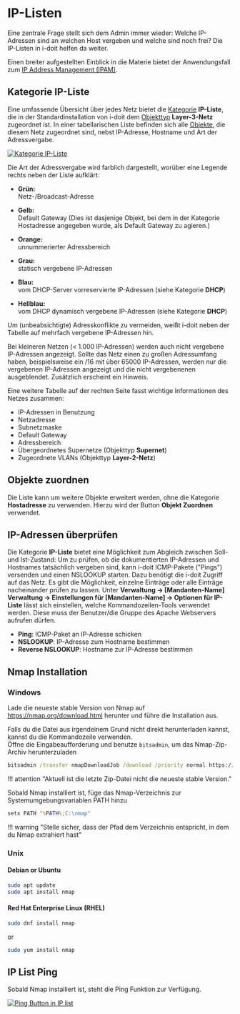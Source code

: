 # IP-Listen

Eine zentrale Frage stellt sich dem Admin immer wieder: Welche IP-Adressen sind an welchen Host vergeben und welche sind noch frei? Die IP-Listen in i-doit helfen da weiter.

Einen breiter aufgestellten Einblick in die Materie bietet der Anwendungsfall zum [IP Address Management (IPAM)](../anwendungsfaelle/ip-adress-management.md).

## Kategorie IP-Liste

Eine umfassende Übersicht über jedes Netz bietet die [Kategorie](../grundlagen/struktur-it-dokumentation.md) **IP-Liste**, die in der Standardinstallation von i-doit dem [Objekttyp](../grundlagen/struktur-it-dokumentation.md) **Layer-3-Netz** zugeordnet ist. In einer tabellarischen Liste befinden sich alle [Objekte](../grundlagen/struktur-it-dokumentation.md), die diesem Netz zugeordnet sind, nebst IP-Adresse, Hostname und Art der Adressvergabe.

[![Kategorie IP-Liste](../assets/images/de/auswertungen/ip-listen/ip-liste.png)](../assets/images/de/auswertungen/ip-listen/ip-liste.png)

Die Art der Adressvergabe wird farblich dargestellt, worüber eine Legende rechts neben der Liste aufklärt:

*   **Grün:**<br>
    Netz-/Broadcast-Adresse

*   **Gelb:**<br>
    Default Gateway (Dies ist dasjenige Objekt, bei dem in der Kategorie Hostadresse angegeben wurde, als Default Gateway zu agieren.)

*   **Orange:**<br>
    unnummerierter Adressbereich

*   **Grau:**<br>
    statisch vergebene IP-Adressen

*   **Blau:**<br>
    vom DHCP-Server vorreservierte IP-Adressen (siehe Kategorie **DHCP**)

*   **Hellblau:**<br>
    vom DHCP dynamisch vergebene IP-Adressen (siehe Kategorie **DHCP**)

Um (unbeabsichtigte) Adresskonflikte zu vermeiden, weißt i-doit neben der Tabelle auf mehrfach vergebene IP-Adressen hin.

Bei kleineren Netzen (< 1.000 IP-Adressen) werden auch nicht vergebene IP-Adressen angezeigt. Sollte das Netz einen zu großen Adressumfang haben, beispielsweise ein /16 mit über 65000 IP-Adressen, werden nur die vergebenen IP-Adressen angezeigt und die nicht vergebenenen ausgeblendet. Zusätzlich erscheint ein Hinweis.

Eine weitere Tabelle auf der rechten Seite fasst wichtige Informationen des Netzes zusammen:

*   IP-Adressen in Benutzung
*   Netzadresse
*   Subnetzmaske
*   Default Gateway
*   Adressbereich
*   Übergeordnetes Supernetze (Objekttyp **Supernet**)
*   Zugeordnete VLANs (Objekttyp **Layer-2-Netz**)

## Objekte zuordnen

Die Liste kann um weitere Objekte erweitert werden, ohne die Kategorie **Hostadresse** zu verwenden. Hierzu wird der Button **Objekt Zuordnen** verwendet.

## IP-Adressen überprüfen

Die Kategorie **IP-Liste** bietet eine Möglichkeit zum Abgleich zwischen Soll- und Ist-Zustand: Um zu prüfen, ob die dokumentierten IP-Adressen und Hostnames tatsächlich vergeben sind, kann i-doit ICMP-Pakete ("Pings") versenden und einen NSLOOKUP starten. Dazu benötigt die i-doit Zugriff auf das Netz. Es gibt die Möglichkeit, einzelne Einträge oder alle Einträge nacheinander prüfen zu lassen. Unter **Verwaltung → [Mandanten-Name] Verwaltung → Einstellungen für [Mandanten-Name] → Optionen für IP-Liste** lässt sich einstellen, welche Kommandozeilen-Tools verwendet werden. Diese muss der Benutzer/die Gruppe des Apache Webservers aufrufen dürfen.

*   **Ping**: ICMP-Paket an IP-Adresse schicken
*   **NSLOOKUP**: IP-Adresse zum Hostname bestimmen
*   **Reverse NSLOOKUP**: Hostname zur IP-Adresse bestimmen

## Nmap Installation

### Windows

Lade die neueste stable Version von Nmap auf <https://nmap.org/download.html> herunter und führe die Installation aus.

Falls du die Datei aus irgendeinem Grund nicht direkt herunterladen kannst, kannst du die Kommandozeile verwenden.<br>
Öffne die Eingabeaufforderung und benutze `bitsadmin`, um das Nmap-Zip-Archiv herunterzuladen

```cmd
bitsadmin /transfer nmapDownloadJob /download /priority normal https://nmap.org/dist/nmap-7.92-win32.zip C:\nmap-7.92-win32.zip
```

!!! attention "Aktuell ist die letzte Zip-Datei nicht die neueste stable Version."

Sobald Nmap installiert ist, füge das Nmap-Verzeichnis zur Systemumgebungsvariablen PATH hinzu

```cmd
setx PATH "%PATH%;C:\nmap"
```

!!! warning "Stelle sicher, dass der Pfad dem Verzeichnis entspricht, in dem du Nmap extrahiert hast"

### Unix

#### Debian or Ubuntu

```sh
sudo apt update
sudo apt install nmap
```

#### Red Hat Enterprise Linux (RHEL)

```sh
sudo dnf install nmap
```

or

```sh
sudo yum install nmap
```

## IP List Ping

Sobald Nmap installiert ist, steht die Ping Funktion zur Verfügung.

[![Ping Button in IP list](../assets/images/de/auswertungen/ip-listen/ip-liste-2.png)](../assets/images/de/auswertungen/ip-listen/ip-liste-2.png)
